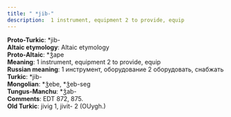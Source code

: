 ```yaml
---
title: " *jib-"
description:  1 instrument, equipment 2 to provide, equip
---
```


<strong>Proto-Turkic</strong>:  *jib-<br>
<strong>Altaic etymology</strong>:  Altaic etymology<br>
<strong> Proto-Altaic</strong>:  *ǯape<br>
<strong>Meaning</strong>:  1 instrument, equipment 2 to provide, equip<br>
<strong>Russian meaning</strong>:  1 инструмент, оборудование 2 оборудовать, снабжать<br>
<strong>Turkic</strong>:  *jib-<br>
<strong>Mongolian</strong>:  *ǯebe, *ǯeb-seg<br>
<strong>Tungus-Manchu</strong>:  *ǯab-<br>
<strong>Comments</strong>:  EDT 872, 875.<br>
<strong>Old Turkic</strong>:  jivig 1, jivit- 2 (OUygh.)<br>


